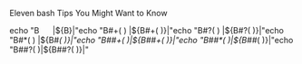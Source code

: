 Eleven bash Tips You Might Want to Know

echo "B      |${B}|"echo "B#+( ) |${B#+( )}|"echo "B#?( ) |${B#?( )}|"echo "B#*( ) |${B#*( )}|"echo "B##+( )|${B##+( )}|"echo "B##*( )|${B##*( )}|"echo "B##?( )|${B##?( )}|"